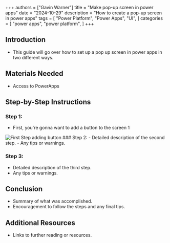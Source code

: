 +++
authors = ["Gavin Warner"]
title = "Make pop-up screen in power apps"
date = "2024-10-29"
description = "How to create a pop-up screen in power apps"
tags = [
    "Power Platform",
    "Power Apps",
    "UI",
]
categories = [
    "power apps",
    "power platform",
]
+++

## Introduction
- This guide will go over how to set up a pop up screen in power apps in two different ways.
## Materials Needed
- Access to PowerApps

## Step-by-Step Instructions

### Step 1:
- First, you're gonna want to add a button to the screen 1
<img src="https://github.com/GavinWarner05/gavinwarner05.github.io/blob/main/content/posts/First-Post/Images/FirstStep.png?raw=true" alt="First Step adding button">
### Step 2:
- Detailed description of the second step.
- Any tips or warnings.

### Step 3:
- Detailed description of the third step.
- Any tips or warnings.

## Conclusion
- Summary of what was accomplished.
- Encouragement to follow the steps and any final tips.

## Additional Resources
- Links to further reading or resources.

[firstStepImage]: https://github.com/GavinWarner05/gavinwarner05.github.io/blob/main/content/posts/First-Post/Images/FirstStep.png